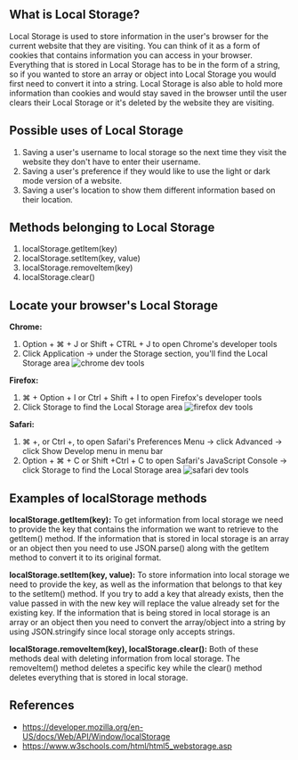 ## What is Local Storage?

Local Storage is used to store information in the user's browser for the current website that they are visiting. You can think of it as a form of cookies that contains information you can access in your browser. Everything that is stored in Local Storage has to be in the form of a string, so if you wanted to store an array or object into Local Storage you would first need to convert it into a string. Local Storage is also able to hold more information than cookies and would stay saved in the browser until the user clears their Local Storage or it's deleted by the website they are visiting.  

## Possible uses of Local Storage  

1. Saving a user's username to local storage so the next time they visit the website they don't have to enter their username.
2. Saving a user's preference if they would like to use the light or dark mode version of a website.
3. Saving a user's location to show them different information based on their location.  

## Methods belonging to Local Storage  

1. localStorage.getItem(key)
2. localStorage.setItem(key, value)
3. localStorage.removeItem(key)
4. localStorage.clear()  

## Locate your browser's Local Storage  

**Chrome:**  

1. Option + ⌘ + J or Shift + CTRL + J to open Chrome's developer tools
2. Click Application → under the Storage section, you'll find the Local Storage area  ![chrome dev tools](https://cdn-images-1.medium.com/max/1600/1*1Gf6BOB9HeCXfftFgMtulQ.png)  

**Firefox:**  

1. ⌘ + Option + I or Ctrl + Shift + I to open Firefox's developer tools
2. Click Storage to find the Local Storage area  ![firefox dev tools](https://cdn-images-1.medium.com/max/1600/1*4eDVXrNtF28y-ckOECsMEA.png)  

**Safari:**  

1. ⌘ +, or Ctrl +, to open Safari's Preferences Menu → click Advanced → click Show Develop menu in menu bar
2. Option + ⌘ + C or Shift +Ctrl + C to open Safari's JavaScript Console → click Storage to find the Local Storage area  ![safari dev tools](https://cdn-images-1.medium.com/max/1600/1*gLiiXJfv_vevY5IiIa-bVg.png)

## Examples of localStorage methods  

**localStorage.getItem(key):** To get information from local storage we need to provide the key that contains the information we want to retrieve to the getItem() method. If the information that is stored in local storage is an array or an object then you need to use JSON.parse() along with the getItem method to convert it to its original format.  

**localStorage.setItem(key, value):** To store information into local storage we need to provide the key, as well as the information that belongs to that key to the setItem() method. If you try to add a key that already exists, then the value passed in with the new key will replace the value already set for the existing key. If the information that is being stored in local storage is an array or an object then you need to convert the array/object into a string by using JSON.stringify since local storage only accepts strings.

**localStorage.removeItem(key), localStorage.clear():** Both of these methods deal with deleting information from local storage. The removeItem() method deletes a specific key while the clear() method deletes everything that is stored in local storage.

## References  

- <https://developer.mozilla.org/en-US/docs/Web/API/Window/localStorage>
- <https://www.w3schools.com/html/html5_webstorage.asp>
